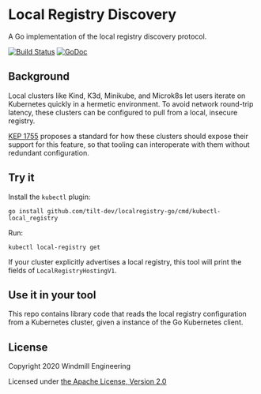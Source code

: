 # Local Registry Discovery

A Go implementation of the local registry discovery protocol.

[![Build Status](https://circleci.com/gh/tilt-dev/localregistry-go/tree/master.svg?style=shield)](https://circleci.com/gh/tilt-dev/localregistry-go)
[![GoDoc](https://godoc.org/github.com/tilt-dev/localregistry-go?status.svg)](https://pkg.go.dev/github.com/tilt-dev/localregistry-go)

## Background

Local clusters like Kind, K3d, Minikube, and Microk8s let users iterate on
Kubernetes quickly in a hermetic environment. To avoid network round-trip
latency, these clusters can be configured to pull from a local, insecure
registry.

[KEP 1755](https://github.com/kubernetes/enhancements/issues/1755) proposes a
standard for how these clusters should expose their support for this feature, so
that tooling can interoperate with them without redundant configuration.

## Try it

Install the `kubectl` plugin:

```
go install github.com/tilt-dev/localregistry-go/cmd/kubectl-local_registry
```

Run:

```
kubectl local-registry get
```

If your cluster explicitly advertises a local registry, this tool will print
the fields of `LocalRegistryHostingV1`.

## Use it in your tool

This repo contains library code that reads the local registry configuration
from a Kubernetes cluster, given a instance of the Go Kubernetes client.

## License

Copyright 2020 Windmill Engineering

Licensed under [the Apache License, Version 2.0](LICENSE)
